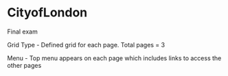 # CityofLondon

Final exam

Grid Type - Defined grid for each page. Total pages = 3

Menu - Top menu appears on each page which includes links to access the other pages
